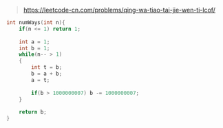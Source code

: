 > https://leetcode-cn.com/problems/qing-wa-tiao-tai-jie-wen-ti-lcof/

``` c
int numWays(int n){
    if(n <= 1) return 1;
    
    int a = 1;
    int b = 1;
    while(n-- > 1)
    {
        int t = b;
        b = a + b;
        a = t;
        
        if(b > 1000000007) b -= 1000000007;
    }
    
    return b;
}
```